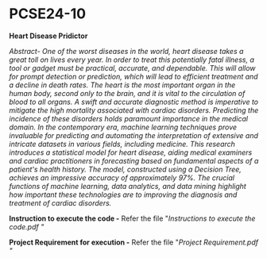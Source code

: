 # PCSE24-10
**Heart Disease Pridictor**

_Abstract- One of the worst diseases in the world, heart disease takes a great toll on lives every year. In order to treat this potentially fatal illness, a tool or gadget must be practical, accurate, and dependable. This will allow for prompt detection or prediction, which will lead to efficient treatment and a decline in death rates. The heart is the most important organ in the human body, second only to the brain, and it is vital to the circulation of blood to all organs. A swift and accurate diagnostic method is imperative to mitigate the high mortality associated with cardiac disorders. Predicting the incidence of these disorders holds paramount importance in the medical domain. In the contemporary era, machine learning techniques prove invaluable for predicting and automating the interpretation of extensive and intricate datasets in various fields, including medicine. This research introduces a statistical model for heart disease, aiding medical examiners and cardiac practitioners in forecasting based on fundamental aspects of a patient's health history. The model, constructed using a Decision Tree, achieves an impressive accuracy of approximately 97%. The crucial functions of machine learning, data analytics, and data mining highlight how important these technologies are to improving the diagnosis and treatment of cardiac disorders._

**Instruction to execute the code -** Refer the file "_Instructions to execute the code.pdf "_

**Project Requirement for execution -** Refer the file "_Project Requirement.pdf "_
